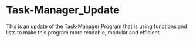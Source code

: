 # Task-Manager_Update
This is an update of the Task-Manager Program that is using functions and lists to make this program more readable, modular and efficient
